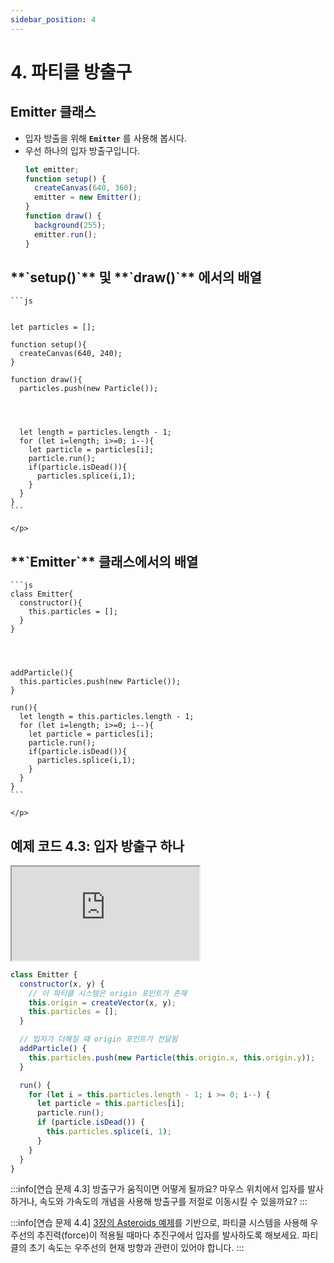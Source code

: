 ```yaml
---
sidebar_position: 4
---
```


# 4. 파티클 방출구

## Emitter 클래스

- 입자 방출을 위해 **`Emitter`** 를 사용해 봅시다.
- 우선 하나의 입자 방출구입니다.
  ```js
  let emitter;
  function setup() {
    createCanvas(640, 360);
    emitter = new Emitter();
  }
  function draw() {
    background(255);
    emitter.run();
  }
  ```

<div style={{display:'flex'}}>
  <div style={{ flex: 1, padding: '10px' }}>
    <h2>**`setup()`** 및 **`draw()`** 에서의 배열</h2>
    <p>
    
    ```js
    
    
    let particles = [];

    function setup(){
      createCanvas(640, 240);
    }

    function draw(){
      particles.push(new Particle());




      let length = particles.length - 1;
      for (let i=length; i>=0; i--){
        let particle = particles[i];
        particle.run();
        if(particle.isDead()){
          particles.splice(i,1);
        }
      }
    }
    ```

    </p>

  </div>
  <div style={{ flex: 1, padding: '10px' }}>
    <h2>**`Emitter`** 클래스에서의 배열</h2>
    <p>
    
    ```js
    class Emitter{
      constructor(){
        this.particles = [];
      }
    }
        
    
    
    
    addParticle(){
      this.particles.push(new Particle());
    }

    run(){
      let length = this.particles.length - 1;
      for (let i=length; i>=0; i--){
        let particle = particles[i];
        particle.run();
        if(particle.isDead()){
          particles.splice(i,1);
        }
      }
    }
    ```

    </p>

  </div>
</div>

## 예제 코드 4.3: 입자 방출구 하나

<iframe src="https://editor.p5js.org/urbanscratcher/full/4FpCqr2Sy" class="editor"></iframe>

```js
class Emitter {
  constructor(x, y) {
    // 이 파티클 시스템은 origin 포인트가 존재
    this.origin = createVector(x, y);
    this.particles = [];
  }

  // 입자가 더해질 때 origin 포인트가 전달됨
  addParticle() {
    this.particles.push(new Particle(this.origin.x, this.origin.y));
  }

  run() {
    for (let i = this.particles.length - 1; i >= 0; i--) {
      let particle = this.particles[i];
      particle.run();
      if (particle.isDead()) {
        this.particles.splice(i, 1);
      }
    }
  }
}
```

:::info[연습 문제 4.3]
방출구가 움직이면 어떻게 될까요? 마우스 위치에서 입자를 발사하거나, 속도와 가속도의 개념을 사용해 방출구를 저절로 이동시킬 수 있을까요?
:::

:::info[연습 문제 4.4]
[3장의 Asteroids 예제](../ch3/5-polar-vs-cartesian-coordinates.md#예제-코드-34-극-좌표에서-직교-좌표로의-변환)를 기반으로, 파티클 시스템을 사용해 우주선의 추진력(force)이 적용될 때마다 추진구에서 입자를 발사하도록 해보세요. 파티클의 초기 속도는 우주선의 현재 방향과 관련이 있어야 합니다.
:::
